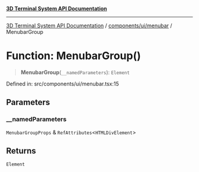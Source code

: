 [**3D Terminal System API Documentation**](../../../../README.md)

***

[3D Terminal System API Documentation](../../../../README.md) / [components/ui/menubar](../README.md) / MenubarGroup

# Function: MenubarGroup()

> **MenubarGroup**(`__namedParameters`): `Element`

Defined in: src/components/ui/menubar.tsx:15

## Parameters

### \_\_namedParameters

`MenubarGroupProps` & `RefAttributes`\<`HTMLDivElement`\>

## Returns

`Element`
